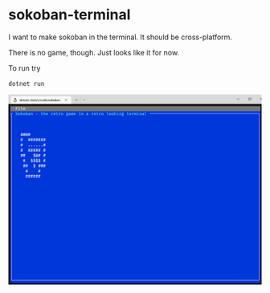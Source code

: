 # sokoban-terminal
I want to make sokoban in the terminal.
It should be cross-platform.

There is no game, though. Just looks like it for now.

To run try
```
dotnet run
```

![Screenshot](screenshot.PNG)